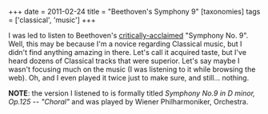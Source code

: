 +++
date = 2011-02-24
title = "Beethoven's Symphony 9"
[taxonomies]
tags = ['classical', 'music']
+++

I was led to listen to Beethoven's [critically-acclaimed] "Symphony
No. 9". Well, this may be because I'm a novice regarding Classical
music, but I didn't find anything amazing in there. Let's call it
acquired taste, but I've heard dozens of Classical tracks that were
superior. Let's say maybe I wasn't focusing much on the music (I was
listening to it while browsing the web). Oh, and I even played it twice
just to make sure, and still... nothing.

**NOTE**: the version I listened to is formally titled *Symphony No.9 in
D minor, Op.125 -- "Choral"* and was played by Wiener Philharmoniker,
Orchestra.

  [critically-acclaimed]: http://en.wikipedia.org/wiki/Symphony_No._9_(Beethoven)#Reception
